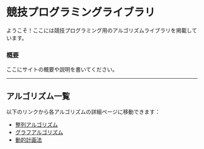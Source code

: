# 競技プログラミングライブラリ

ようこそ！ここには競技プログラミング用のアルゴリズムライブラリを掲載しています。

### 概要

ここにサイトの概要や説明を書いてください。

---

## アルゴリズム一覧

以下のリンクから各アルゴリズムの詳細ページに移動できます：

* [整列アルゴリズム](/algorithms/sorting)
* [グラフアルゴリズム](/algorithms/graph)
* [動的計画法](/algorithms/dp)